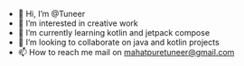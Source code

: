 - 👋 Hi, I’m @Tuneer
- 👀 I’m interested in creative work
- 🌱 I’m currently learning kotlin and jetpack compose
- 💞️ I’m looking to collaborate on java and kotlin projects
- 📫 How to reach me mail on mahatpuretuneer@gmail.com

<!---
Tuneer/Tuneer is a ✨ special ✨ repository because its `README.md` (this file) appears on your GitHub profile.
You can click the Preview link to take a look at your changes.
--->
